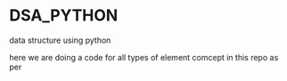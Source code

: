 # DSA_PYTHON
data structure using python 

here we are doing a code for all types of element comcept in this repo
as per 

